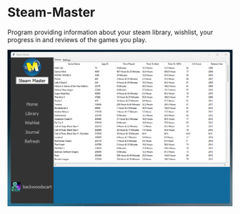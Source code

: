 # Steam-Master
Program providing information about your steam library, wishlist, your progress in and reviews of the games you play.

![prototype image](Images/LibraryIMG.png)
